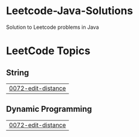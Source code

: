 # Leetcode-Java-Solutions
Solution to Leetcode problems in Java

<!---LeetCode Topics Start-->
# LeetCode Topics
## String
|  |
| ------- |
| [0072-edit-distance](https://github.com/tanmay0922/Leetcode-Java-Solutions/tree/master/0072-edit-distance) |
## Dynamic Programming
|  |
| ------- |
| [0072-edit-distance](https://github.com/tanmay0922/Leetcode-Java-Solutions/tree/master/0072-edit-distance) |
<!---LeetCode Topics End-->